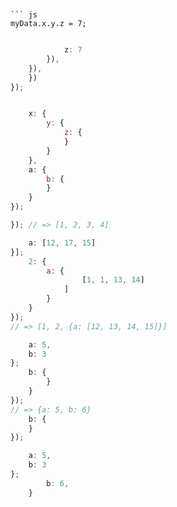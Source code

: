 ---
---

>


```






``` js
myData.x.y.z = 7;
```


``` js
```


``` js
            z: 7
        }),
    }),
    })
});
```




``` js

    x: {
        y: {
            z: {
            }
        }
    },
    a: {
        b: {
        }
    }
});
```







``` js
}); // => [1, 2, 3, 4]
```



``` js
    a: [12, 17, 15]
}];
    2: {
        a: {
                [1, 1, 13, 14]
            ]
        }
    }
});
// => [1, 2, {a: [12, 13, 14, 15]}]
```



``` js
    a: 5,
    b: 3
};
    b: {
        }
    }
});
// => {a: 5, b: 6}
    b: {
    }
});
```


``` js
    a: 5,
    b: 3
};
        b: 6,
    }
```
